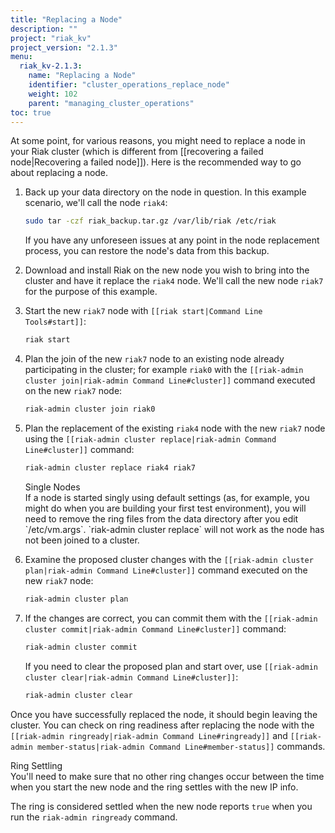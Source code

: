 ```yaml
---
title: "Replacing a Node"
description: ""
project: "riak_kv"
project_version: "2.1.3"
menu:
  riak_kv-2.1.3:
    name: "Replacing a Node"
    identifier: "cluster_operations_replace_node"
    weight: 102
    parent: "managing_cluster_operations"
toc: true
---
```


At some point, for various reasons, you might need to replace a node in
your Riak cluster (which is different from [[recovering a failed
node|Recovering a failed node]]). Here is the recommended way to go
about replacing a node.

1. Back up your data directory on the node in question. In this example
scenario, we'll call the node `riak4`:

    ```bash
    sudo tar -czf riak_backup.tar.gz /var/lib/riak /etc/riak
    ```

    If you have any unforeseen issues at any point in the node
    replacement process, you can restore the node's data from this
    backup.

2. Download and install Riak on the new node you wish to bring into the
cluster and have it replace the `riak4` node. We'll call the new node
`riak7` for the purpose of this example.

3. Start the new `riak7` node with `[[riak start|Command Line
Tools#start]]`:

    ```bash
    riak start
    ```

4. Plan the join of the new `riak7` node to an existing node already
participating in the cluster; for example `riak0` with the `[[riak-admin
cluster join|riak-admin Command Line#cluster]]` command executed on the
new `riak7` node:

    ```bash
    riak-admin cluster join riak0
    ```

5. Plan the replacement of the existing `riak4` node with the new
`riak7` node using the `[[riak-admin cluster replace|riak-admin
Command Line#cluster]]` command:

    ```bash
    riak-admin cluster replace riak4 riak7
    ```

    <div class=info>
    <div class=title>Single Nodes</div>
    If a node is started singly using default settings (as, for example,
    you might do when you are building your first test environment), you
    will need to remove the ring files from the data directory after you
    edit `/etc/vm.args`. `riak-admin cluster replace` will not work as
    the node has not been joined to a cluster.
    </div>

6. Examine the proposed cluster changes with the `[[riak-admin cluster
plan|riak-admin Command Line#cluster]]` command executed on the new
`riak7` node:

    ```bash
    riak-admin cluster plan
    ```

7. If the changes are correct, you can commit them with the
`[[riak-admin cluster commit|riak-admin Command Line#cluster]]` command:

    ```bash
    riak-admin cluster commit
    ```

    If you need to clear the proposed plan and start over, use `[[riak-admin cluster clear|riak-admin Command Line#cluster]]`:

    ```bash
    riak-admin cluster clear
    ```

Once you have successfully replaced the node, it should begin leaving
the cluster. You can check on ring readiness after replacing the node
with the `[[riak-admin ringready|riak-admin Command Line#ringready]]`
and `[[riak-admin member-status|riak-admin Command Line#member-status]]`
commands.

<div class="info">
<div class="title">Ring Settling</div>
You'll need to make sure that no other ring changes occur between the
time when you start the new node and the ring settles with the new IP
info.

The ring is considered settled when the new node reports `true` when you
run the `riak-admin ringready` command.
</div>
